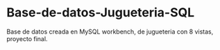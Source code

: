 # Base-de-datos-Jugueteria-SQL
Base de datos creada en MySQL workbench, de jugueteria con 8 vistas, proyecto final. 
